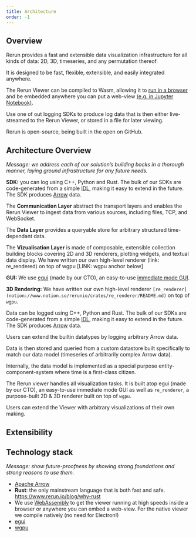 ```yaml
---
title: Architecture
order: -1
---
```


## Overview

Rerun provides a fast and extensible data visualization infrastructure for all kinds of data: 2D, 3D, timeseries, and any permutation thereof.

It is designed to be fast, flexible, extensible, and easily integrated anywhere.

The Rerun Viewer can be compiled to Wasm, allowing it to [run in a browser](https://demo.rerun.io/version/0.8.1) and be embedded anywhere you can put a web-view [(e.g. in Jupyter Notebook)](https://colab.research.google.com/drive/1R9I7s4o6wydQC_zkybqaSRFTtlEaked_).

Use one of out logging SDKs to produce log data that is then either live-streamed to the Rerun Viewer, or stored in a file for later viewing.

Rerun is open-source, being built in the open on GitHub.

## Architecture Overview

*Message: we address each of our solution’s building bocks in a thorough manner, laying ground infrastructure for any future needs.*

**SDK:** you can log using C++, Python and Rust. The bulk of our SDKs are code-generated from a simple [IDL](https://en.wikipedia.org/wiki/IDL_(programming_language)), making it easy to extend in the future. The SDK produces [Arrow](https://arrow.apache.org/overview/) data.

The **Communication Layer** abstract the transport layers and enables the Rerun Viewer to ingest data from various sources, including files, TCP, and WebSocket.

The **Data Layer** provides a queryable store for arbitrary structured time-dependant data.

The **Vizualisation Layer** is made of composable, extensible collection building blocks covering 2D and 3D renderers, plotting widgets, and textual data display. We have written our own high-level renderer (link: re_rendered) on top of wgpu [LINK: wgpu anchor below]

**GUI:** We use [egui](https://www.egui.rs/) (made by our CTO), an easy-to-use [immediate mode GUI](https://github.com/emilk/egui#why-immediate-mode).

**3D Rendering:** We have written our own high-level renderer `[re_renderer](notion://www.notion.so/rerunio/crates/re_renderer/README.md)` on top of `wgpu`.

Data can be logged using C++, Python and Rust. The bulk of our SDKs are code-generated from a simple [IDL](https://en.wikipedia.org/wiki/IDL_(programming_language)), making it easy to extend in the future. The SDK produces [Arrow](https://arrow.apache.org/overview/) data.

Users can extend the builtin datatypes by logging arbitrary Arrow data.

Data is then stored and queried from a custom datastore built specifically to match our data model (timeseries of arbitrarily complex Arrow data).

Internally, the data model is implemented as a special purpose entity-component-system where time is a first-class citizen.

The Rerun viewer handles all visualization tasks. It is built atop egui (made by our CTO), an easy-to-use immediate mode GUI as well as `re_renderer`, a purpose-built 2D & 3D renderer built on top of `wgpu`.

Users can extend the Viewer with arbitrary visualizations of their own making.

## Extensibility

## Technology stack

*Message: show future-proofness by showing strong foundations and strong reasons to use them.*

- [Apache Arrow](https://arrow.apache.org)
- **Rust**: the only mainstream language that is both fast and safe. https://www.rerun.io/blog/why-rust
- We use [WebAssembly](https://webassembly.org) to get the viewer running at high speeds inside a browser or anywhere you can embed a web-view. For the native viewer we compile natively (no need for Electron!)
- [egui](https://www.egui.rs)
- [wgpu](https://wgpu.rs)
